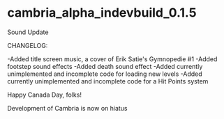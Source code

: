 # cambria_alpha_indevbuild_0.1.5

Sound Update

CHANGELOG:

-Added title screen music, a cover of Erik Satie's Gymnopedie #1
-Added footstep sound effects
-Added death sound effect
-Added currently unimplemented and incomplete code for loading new levels
-Added currently unimplemented and incomplete code for a Hit Points system

Happy Canada Day, folks!

Development of Cambria is now on hiatus

